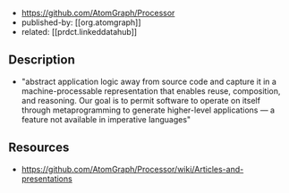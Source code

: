 
- https://github.com/AtomGraph/Processor
- published-by: [[org.atomgraph]]
- related: [[prdct.linkeddatahub]]

## Description

- "abstract application logic away from source code and capture it in a machine-processable representation that enables reuse, composition, and reasoning. Our goal is to permit software to operate on itself through metaprogramming to generate higher-level applications — a feature not available in imperative languages"


## Resources

- https://github.com/AtomGraph/Processor/wiki/Articles-and-presentations